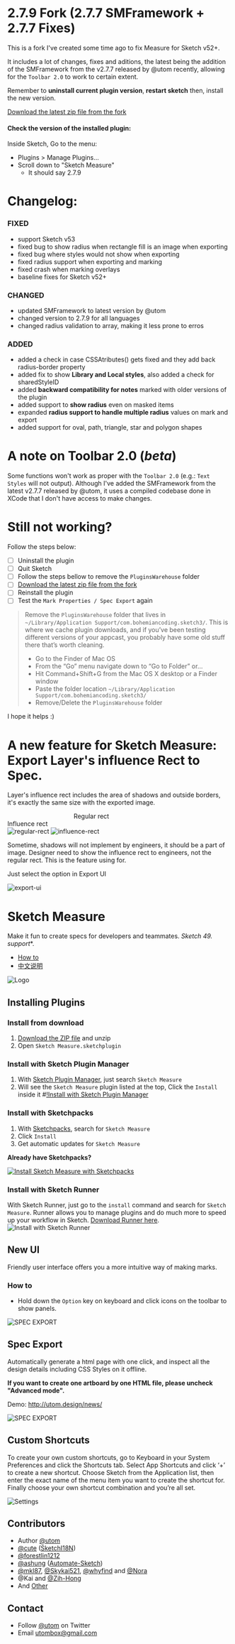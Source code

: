 
# 2.7.9 Fork (2.7.7 SMFramework + 2.7.7 Fixes)
This is a fork I've created some time ago to fix Measure for Sketch v52+.

It includes a lot of changes, fixes and aditions, the latest being the addition of the SMFramework from the v2.7.7 released by @utom recently, allowing for the `Toolbar 2.0` to work to certain extent.

Remember to **uninstall current plugin version**, **restart sketch** then, install the new version. 

[Download the latest zip file from the fork](https://github.com/ellunium/sketch-measure/archive/master.zip)

#### Check the version of the installed plugin:

Inside Sketch, Go to the menu:
- Plugins > Manage Plugins...
- Scroll down to "Sketch Measure"
    - It should say 2.7.9

# Changelog:

### **FIXED**
- support Sketch v53
- fixed bug to show radius when rectangle fill is an image when exporting
- fixed bug where styles would not show when exporting
- fixed radius support when exporting and marking
- fixed crash when marking overlays
- baseline fixes for Sketch v52+

### **CHANGED**
- updated SMFramework to latest version by @utom
- changed version to 2.7.9 for all languages
- changed radius validation to array, making it less prone to erros

### **ADDED**
- added a check in case CSSAtributes() gets fixed and they add back radius-border property
- added fix to show **Library and Local styles**, also added a check for sharedStyleID
- added **backward compatibility for notes** marked with older versions of the plugin
- added support to **show radius** even on masked items
- expanded **radius support to handle multiple radius** values on mark and export
- added support for oval, path, triangle, star and polygon shapes

# A note on Toolbar 2.0 (_beta_)

Some functions won't work as proper with the `Toolbar 2.0` (e.g.: `Text Styles` will not output).
Although I've added the SMFramework from the latest v2.7.7 released by @utom, it uses a compiled codebase done in XCode that I don't have access to make changes.

# Still not working?
Follow the steps below:

- [ ] Uninstall the plugin
- [ ] Quit Sketch
- [ ] Follow the steps bellow to remove the `PluginsWarehouse` folder
- [ ] [Download the latest zip file from the fork](https://github.com/ellunium/sketch-measure/archive/master.zip)
- [ ] Reinstall the plugin
- [ ] Test the `Mark Properties / Spec Export` again

> Remove the `PluginsWarehouse` folder that lives in `~/Library/Application Support/com.bohemiancoding.sketch3/`. This is where we cache plugin downloads, and if you’ve been testing different versions of your appcast, you probably have some old stuff there that’s worth cleaning.
> - Go to the Finder of Mac OS
> - From the “Go” menu navigate down to “Go to Folder” or...
> - Hit Command+Shift+G from the Mac OS X desktop or a Finder window
> - Paste the folder location `~/Library/Application Support/com.bohemiancoding.sketch3/`
> - Remove/Delete the `PluginsWarehouse` folder

I hope it helps  :) 




# A new feature for Sketch Measure: Export Layer's influence Rect to Spec.

Layer's influence rect includes the area of shadows and outside borders, it's exactly the same size with the exported image.

                                       Regular rect                                                           Influence rect
​              
![regular-rect](https://pic4.zhimg.com/v2-c1792b8300fca0cdc90b564a27b8da8b_b.png)
![influence-rect](https://pic3.zhimg.com/v2-a639e906f8fea576da8d9a8cc1cc752a_b.png)

Sometime, shadows will not implement by engineers, it should be a part of image. Designer need to show the influence rect to engineers, not the regular rect. This is the feature using for.

Just select the option in Export UI

![export-ui](https://i1.hoopchina.com.cn/blogfile/201702/20/BbsImg148759897429137_471x602big.png)

# Sketch Measure

Make it fun to create specs for developers and teammates. **Sketch 49.* support**.

- [How to](http://utom.design/measure/how-to.html)
- [中文说明](http://sketch.im/plugins/1)

![Logo](http://utom.design/logo@2x.png)

## Installing Plugins

### Install from download
1. [Download the ZIP file](https://github.com/utom/sketch-measure/archive/master.zip) and unzip
2. Open `Sketch Measure.sketchplugin`

### Install with Sketch Plugin Manager
1. With [Sketch Plugin Manager](https://mludowise.github.io/Sketch-Plugin-Manager/), just search `Sketch Measure`
2. Will see the `Sketch Measure` plugin listed at the top, Click the `Install` inside it
#[!Install with Sketch Plugin Manager](https://github.com/mludowise/Sketch-Plugin-Manager/raw/master/img/catalog-view.png)

### Install with Sketchpacks
1. With [Sketchpacks](https://sketchpacks.com), search for `Sketch Measure`
2. Click `Install`
3. Get automatic updates for `Sketch Measure`

**Already have Sketchpacks?**

[![Install Sketch Measure with Sketchpacks](http://sketchpacks-com.s3.amazonaws.com/assets/badges/sketchpacks-badge-install.png "Install Sketch Measure with Sketchpacks")](https://sketchpacks.com/utom/sketch-measure/install)

### Install with Sketch Runner
With Sketch Runner, just go to the `install` command and search for `Sketch Measure`. Runner allows you to manage plugins and do much more to speed up your workflow in Sketch. [Download Runner here](http://www.sketchrunner.com).
![Install with Sketch Runner](sketch-measure-runner.png)

## New UI
Friendly user interface offers you a more intuitive way of making marks.

### How to
* Hold down the `Option` key on keyboard and click icons on the toolbar to show panels.

![SPEC EXPORT](http://utom.design/ui.png)

## Spec Export
Automatically generate a html page with one click, and inspect all the design details including CSS Styles on it offline.

**If you want to create one artboard by one HTML file, please uncheck "Advanced mode".**

Demo: http://utom.design/news/

![SPEC EXPORT](http://utom.design/export@2x.png)

## Custom Shortcuts
To create your own custom shortcuts, go to Keyboard in your System Preferences and click the Shortcuts tab. Select App Shortcuts and click ‘+’ to create a new shortcut. Choose Sketch from the Application list, then enter the exact name of the menu item you want to create the shortcut for. Finally choose your own shortcut combination and you’re all set.

![Settings](http://sketchshortcuts.com/images/mac@2x.png)

## Contributors
* Author [@utom](http://utom.design)
* [@cute](http://liguangming.com) ([SketchI18N](https://github.com/cute/SketchI18N))
* [@forestlin1212](https://github.com/forestlin1212)
* [@ashung](https://github.com/Ashung) ([Automate-Sketch](https://github.com/Ashung/Automate-Sketch))
* [@mkl87](https://github.com/mkl87), [@Skykai521](https://github.com/Skykai521), [@whyfind](https://github.com/whyfind) and [@Nora](https://www.behance.net/liyinuo)
* @Kai and [@Zih-Hong](http://zihhonglin.com)
* And [Other](https://github.com/utom/sketch-measure/contributors)

## Contact

* Follow [@utom](http://twitter.com/utom) on Twitter
* Email <utombox@gmail.com>
